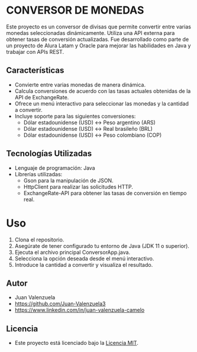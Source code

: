 # CONVERSOR DE MONEDAS

Este proyecto es un conversor de divisas que permite convertir entre varias monedas seleccionadas dinámicamente. Utiliza una API externa para obtener tasas de conversión actualizadas. Fue desarrollado como parte de un proyecto de Alura Latam y Oracle para mejorar las habilidades en Java y trabajar con APIs REST.

## Características

- Convierte entre varias monedas de manera dinámica.
- Calcula conversiones de acuerdo con las tasas actuales obtenidas de la API de ExchangeRate.
- Ofrece un menú interactivo para seleccionar las monedas y la cantidad a convertir.
- Incluye soporte para las siguientes conversiones:
  - Dólar estadounidense (USD) ↔ Peso argentino (ARS)
  - Dólar estadounidense (USD) ↔ Real brasileño (BRL)
  - Dólar estadounidense (USD) ↔ Peso colombiano (COP)

## Tecnologías Utilizadas

- Lenguaje de programación: Java
- Librerías utilizadas:
  - Gson para la manipulación de JSON.
  - HttpClient para realizar las solicitudes HTTP.
  - ExchangeRate-API para obtener las tasas de conversión en tiempo real.

# Uso

1. Clona el repositorio.
2. Asegúrate de tener configurado tu entorno de Java (JDK 11 o superior).
3. Ejecuta el archivo principal ConversorApp.java.
4. Selecciona la opción deseada desde el menú interactivo.
5. Introduce la cantidad a convertir y visualiza el resultado.

## Autor

- Juan Valenzuela
- https://github.com/Juan-Valenzuela3
- https://www.linkedin.com/in/juan-valenzuela-camelo

## Licencia

- Este proyecto está licenciado bajo la [Licencia MIT](./LICENSE).
